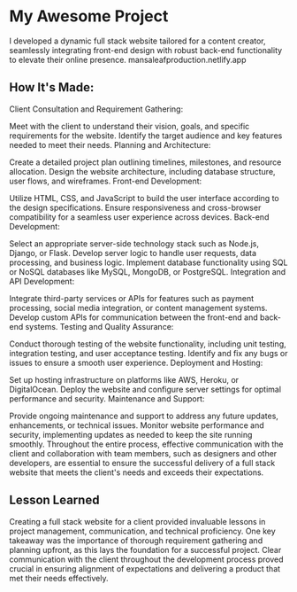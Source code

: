 # My Awesome Project
 I developed a dynamic full stack website tailored for a content creator, seamlessly integrating front-end design with robust back-end functionality to elevate their online presence.
 mansaleafproduction.netlify.app

 ## How It's Made:
 Client Consultation and Requirement Gathering:

Meet with the client to understand their vision, goals, and specific requirements for the website.
Identify the target audience and key features needed to meet their needs.
Planning and Architecture:

Create a detailed project plan outlining timelines, milestones, and resource allocation.
Design the website architecture, including database structure, user flows, and wireframes.
Front-end Development:

Utilize HTML, CSS, and JavaScript to build the user interface according to the design specifications.
Ensure responsiveness and cross-browser compatibility for a seamless user experience across devices.
Back-end Development:

Select an appropriate server-side technology stack such as Node.js, Django, or Flask.
Develop server logic to handle user requests, data processing, and business logic.
Implement database functionality using SQL or NoSQL databases like MySQL, MongoDB, or PostgreSQL.
Integration and API Development:

Integrate third-party services or APIs for features such as payment processing, social media integration, or content management systems.
Develop custom APIs for communication between the front-end and back-end systems.
Testing and Quality Assurance:

Conduct thorough testing of the website functionality, including unit testing, integration testing, and user acceptance testing.
Identify and fix any bugs or issues to ensure a smooth user experience.
Deployment and Hosting:

Set up hosting infrastructure on platforms like AWS, Heroku, or DigitalOcean.
Deploy the website and configure server settings for optimal performance and security.
Maintenance and Support:

Provide ongoing maintenance and support to address any future updates, enhancements, or technical issues.
Monitor website performance and security, implementing updates as needed to keep the site running smoothly.
Throughout the entire process, effective communication with the client and collaboration with team members, such as designers and other developers, are essential to ensure the successful delivery of a full stack website that meets the client's needs and exceeds their expectations.

## Lesson Learned 
Creating a full stack website for a client provided invaluable lessons in project management, communication, and technical proficiency. One key takeaway was the importance of thorough requirement gathering and planning upfront, as this lays the foundation for a successful project. Clear communication with the client throughout the development process proved crucial in ensuring alignment of expectations and delivering a product that met their needs effectively. 
